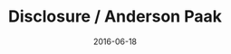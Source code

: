 ---
title: Disclosure / Anderson Paak
location: Forest Hills Stadium
date: 2016-06-18
tweets:
  - 'https://twitter.com/thomasABoyt/status/744293795664171016'
  - 'https://twitter.com/thomasABoyt/status/744310626193907712'
  - 'https://twitter.com/thomasABoyt/status/744311598941114368'
  - 'https://twitter.com/thomasABoyt/status/744314182540070912'
  - 'https://twitter.com/thomasABoyt/status/744319956272160768'
  - 'https://twitter.com/thomasABoyt/status/744323305646264320'
  - 'https://twitter.com/thomasABoyt/status/744354111534022656'
---